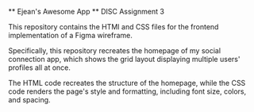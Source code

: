 ** Ejean's Awesome App **
DISC Assignment 3

This repository contains the HTMI and CSS files
for the frontend implementation of a Figma wireframe. 

Specifically, this repository recreates the homepage of 
my social connection app, which shows the grid layout
displaying multiple users' profiles all at once.

The HTML code recreates the structure of the homepage, 
while the CSS code renders the page's style and formatting, including font size, colors, and spacing.


